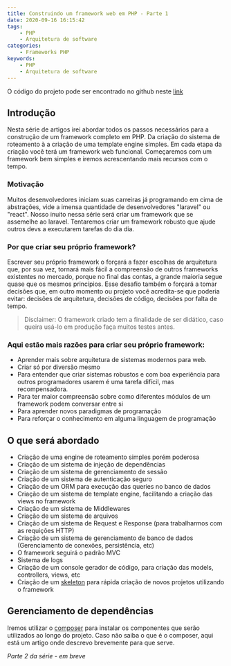 ```yaml
---
title: Construindo um framework web em PHP - Parte 1
date: 2020-09-16 16:15:42
tags:
    - PHP
    - Arquitetura de software
categories:
    - Frameworks PHP
keywords:
    - PHP
    - Arquitetura de software
---
```


O código do projeto pode ser encontrado no github neste
[link](https://github.com/ovalves/selene)

## Introdução

Nesta série de artigos irei abordar todos os passos necessários para a construção de um framework completo em PHP. Da criação do sistema de roteamento à a criação de uma template engine simples. Em cada etapa da criação você terá um framework web funcional. Começaremos com um framework bem simples e iremos acrescentando mais recursos com o tempo.


### Motivação

Muitos desenvolvedores iniciam suas carreiras já programando em cima de abstrações,
vide a imensa quantidade de desenvolvedores "laravel" ou "react".
Nosso inuito nessa série será criar um framework que se assemelhe ao laravel. Tentaremos criar um framework robusto que ajude outros devs a executarem tarefas do dia dia.

### Por que criar seu próprio framework?
Escrever seu próprio framework o forçará a fazer escolhas de arquitetura que, por sua vez, tornará mais fácil a compreensão de outros frameworks existentes no mercado, porque no final das contas, a grande maioria segue quase que os mesmos princípios. Esse desafio também o forçará a tomar decisões que, em outro momento ou projeto  você acredita-se que poderia evitar: decisões de arquitetura, decisões de código, decisões por falta de tempo.

>Disclaimer: O framework criado tem a finalidade de ser didático, caso queira usá-lo em produção faça muitos testes antes.

### Aqui estão mais razões para criar seu próprio framework:

- Aprender mais sobre arquitetura de sistemas modernos para web.
- Criar só por diversão mesmo
- Para entender que criar sistemas robustos e com boa experiência para outros programadores usarem é uma tarefa difícil, mas recompensadora.
- Para ter maior compreensão sobre como diferentes módulos de um framework podem conversar entre si
- Para aprender novos paradigmas de programação
- Para reforçar o conhecimento em alguma linguagem de programação


## O que será abordado
- Criação de uma engine de roteamento simples porém poderosa
- Criação de um sistema de injeção de dependências
- Criação de um sistema de gerenciamento de sessão
- Criação de um sistema de autenticação seguro
- Criação de um ORM para execução das queries no banco de dados
- Criação de um sistema de template engine, facilitando a criação das views no framework
- Criação de um sistema de Middlewares
- Criação de um sistema de arquivos
- Criação de um sistema de Request e Response (para trabalharmos com as requições HTTP)
- Criação de um sistema de gerenciamento de banco de dados (Gerenciamento de conexões, persistência, etc)
- O framework seguirá o padrão MVC
- Sistema de logs
- Criação de um console gerador de código, para criação das models, controllers, views, etc
- Criação de um [skeleton](https://github.com/ovalves/selene-skeleton) para rápida criação de novos projetos utilizando o framework

## Gerenciamento de dependências
Iremos utilizar o [composer](https://getcomposer.org) para instalar os componentes que serão utilizados ao longo do projeto. Caso não saiba o que é o composer, aqui está um artigo onde descrevo brevemente para que serve.

*Parte 2 da série - em breve*
<!-- [Construindo um framework PHP](/posts/php/selene/desenvolvendo-php-framework-2/) -->
